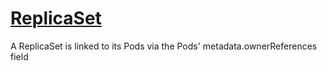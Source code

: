 # [ReplicaSet](https://kubernetes.io/docs/concepts/workloads/controllers/replicaset/)

A ReplicaSet is linked to its Pods via the Pods' metadata.ownerReferences field
